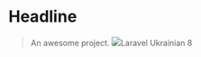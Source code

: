 # Headline

> An awesome project.
![](/Users/user/Desktop/PRO/larProjects/laravelUkr/docs/laravelUkrIcon.png)Laravel Ukrainian 8
